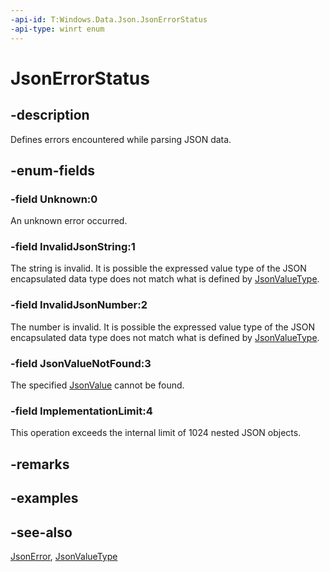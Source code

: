 ```yaml
---
-api-id: T:Windows.Data.Json.JsonErrorStatus
-api-type: winrt enum
---
```


<!-- Enumeration syntax
public enum Windows.Data.Json.JsonErrorStatus : int
-->

# JsonErrorStatus

## -description
Defines errors encountered while parsing JSON data.

## -enum-fields
### -field Unknown:0
An unknown error occurred.

### -field InvalidJsonString:1
The string is invalid. It is possible the expressed value type of the JSON encapsulated data type does not match what is defined by [JsonValueType](jsonvaluetype.md).

### -field InvalidJsonNumber:2
The number is invalid. It is possible the expressed value type of the JSON encapsulated data type does not match what is defined by [JsonValueType](jsonvaluetype.md).

### -field JsonValueNotFound:3
The specified [JsonValue](jsonvalue.md) cannot be found.

### -field ImplementationLimit:4
This operation exceeds the internal limit of 1024 nested JSON objects.


## -remarks

## -examples

## -see-also
[JsonError](jsonerror.md), [JsonValueType](jsonvaluetype.md)